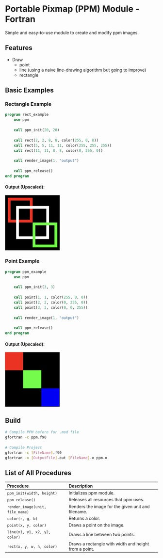 # Portable Pixmap (PPM) Module - Fortran
Simple and easy-to-use module to create and modify ppm images.

## Features
- Draw
    - point
    - line (using a naive line-drawing algorithm but going to improve)
    - rectangle

## Basic Examples
### Rectangle Example
```f90
program rect_example
    use ppm

    call ppm_init(20, 20)

    call rect(2, 2, 8, 8, color(255, 0, 0))
    call rect(5, 5, 11, 11, color(255, 255, 255))
    call rect(11, 11, 8, 8, color(0, 255, 0))

    call render_image(1, "output")

    call ppm_release()
end program
```
#### Output (Upscaled):
<img width="180" src="imgs/rect_example.png">

### Point Example

``` f90
program ppm_example
    use ppm

    call ppm_init(3, 3)

    call point(1, 1, color(255, 0, 0))
    call point(2, 2, color(0, 255, 0))
    call point(3, 3, color(0, 0, 255))

    call render_image(1, "output")

    call ppm_release()
end program
```

#### Output (Upscaled): 
<img width="180" src="imgs/example_output.png">

## Build

``` sh
# Compile PPM before for .mod file
gfortran -c ppm.f90

# Compile Project
gfortran -c [FileName].f90
gfortran -o [OutputFile].out [FileName].o ppm.o
```

## List of All Procedures

| Procedure | Description |
| :---      | :---        |
| `ppm_init(width, height)` | Initializes ppm module. |
| `ppm_release()` | Releases all resources that ppm uses. |
| `render_image(unit, file_name)` | Renders the image for the given unit and filename. |
| `color(r, g, b)` | Returns a color. |
| `point(x, y, color)` | Draws a point on the image. |
| `line(x1, y1, x2, y2, color)` | Draws a line between two points. |
| `rect(x, y, w, h, color)` | Draws a rectangle with width and height from a point. |